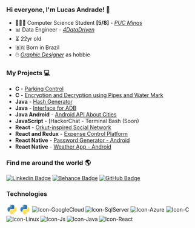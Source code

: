 ### Hi everyone, I'm Lucas Andrade! 👋

- 👨🏻‍💻 Computer Science Student **[5/8]** - [_PUC Minas_](https://www.pucpcaldas.br/) 
- 📊 Data Engineer - [_4DataDriven_](http://www.4datadriven.com.br/)  
- ⏳ 22yr old
- 🇧🇷 Born in Brazil
- 🖱️ [_Graphic Designer_](https://www.behance.net/lucasomarandradeleal) as hobbie

### My Projects 💻

- **C** - [Parking Control](https://github.com/lucasoal/Faculdade/tree/main/C/C-Estacionamentos)
- **C** - [Encryption and Decryption using Pipes and Water Mark](https://github.com/lucasoal/Faculdade/tree/main/C/C-Pipes)
- **Java** - [Hash Generator](https://github.com/lucasoal/ReactRedux)
- **Java** - [Interface for ADB](https://github.com/lucasoal/ReactRedux)
- **Java Android** - [Android API About Cities](https://github.com/lucasoal/Faculdade/tree/main/Java/Java-AndroidApiGeodb)
- **JavaScript** - [HackerChat - Terminal Bash (Soon)
- **React** - [Orkut-inspired Social Network](https://github.com/lucasoal/Alurakut)
- **React and Redux** - [Expense Control Platform](https://github.com/lucasoal/ReactRedux)
- **React Native** - [Password Generator - Android](https://github.com/lucasoal/app-password-generator)
- **React Native** - [Weather App - Android](https://github.com/lucasoal/AppClimapp)


### Find me around the world 🌎
[![Linkedin Badge](https://img.shields.io/badge/-Linkedin-7c06c1?=flat-circle&labelColor=black&logo=linkedin&logoColor=7c06c1&link=https://www.linkedin.com/in/lucasomarandradeleal/)](https://www.linkedin.com/in/lucasomarandradeleal/) [![Behance Badge](https://img.shields.io/badge/-Behance-7c06c1?=flat-circle&labelColor=black&logo=behance&logoColor=7c06c1&link=https://www.behance.net/lucasomarandradeleal)](https://www.behance.net/lucasomarandradeleal)
[![GitHub Badge](https://img.shields.io/badge/-GitHub-7c06c1?style=flat-circle&labelColor=black&logo=GitHub&logoColor=7c06c1&link=https://www.github.com/lucasoal)](https://github.com/lucasoal)

### Technologies
<div>
  <a href="https://github.com/lucasoal?tab=repositories&q=&type=&language=python&sort="><img  align="center" alt="Icon-Python" height="30" src="https://raw.githubusercontent.com/devicons/devicon/master/icons/python/python-original.svg" class="media-object  img-responsive img-thumbnail"></a>
  <img align="center" alt="Icon-Python" height="30" src="https://raw.githubusercontent.com/devicons/devicon/master/icons/python/python-original.svg" href="https://github.com/lucasoal?tab=repositories&q=&type=&language=python&sort=">
  <img align="center" alt="Icon-GoogleCloud" height="30" src="https://cdn.jsdelivr.net/gh/devicons/devicon/icons/googlecloud/googlecloud-original.svg">
<!--   <img align="center" alt="Icon-Airflow" height="25" src="https://artifacthub.io/image/1848fc36-164f-43ec-9d3f-d224e9d72351@1x"> -->
  <img align="center" alt="Icon-SqlServer" height="30" src="https://cdn.jsdelivr.net/gh/devicons/devicon/icons/microsoftsqlserver/microsoftsqlserver-plain.svg">
  <img align="center" alt="Icon-Azure" height="25" src="https://cdn.jsdelivr.net/gh/devicons/devicon/icons/azure/azure-original.svg"> 
  <img align="center" alt="Icon-C" height="30" src="https://cdn.jsdelivr.net/gh/devicons/devicon/icons/c/c-plain.svg">
  <img align="center" alt="Icon-Linux" height="30" src="https://cdn.jsdelivr.net/gh/devicons/devicon/icons/ubuntu/ubuntu-plain.svg">
  <img align="center" alt="Icon-Js" height="25" src="https://cdn.jsdelivr.net/gh/devicons/devicon/icons/javascript/javascript-original.svg">
  <img align="center" alt="Icon-Java" height="30" src="https://cdn.jsdelivr.net/gh/devicons/devicon/icons/java/java-original.svg">
  <img align="center" alt="Icon-React" height="25" src="https://cdn.jsdelivr.net/gh/devicons/devicon/icons/react/react-original.svg">
</div>

